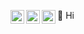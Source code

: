 👋 Hi
[<img align="left" alt="lexisdev | Hackerrank" width="22px" src="https://cdn.simpleicons.org/hackerrank/black/white" />](https://www.hackerrank.com/profile/lexisdev)
[<img align="left" alt="lexisdev | LeetCode" width="22px" src="https://cdn.simpleicons.org/leetcode/black/white" />](https://leetcode.com/u/LexisDev)
[<img align="left" alt="lexisdev | Codeforces" width="22px" src="https://cdn.simpleicons.org/codeforces/black/white" />](https://codeforces.com/profile/GrigoriyLeps)
<br/>
